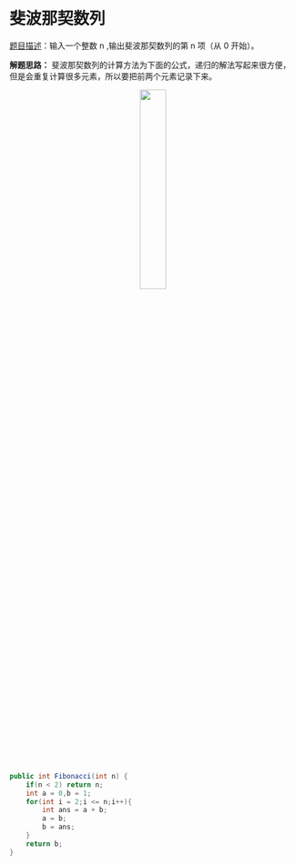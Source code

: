 # 斐波那契数列

[题目描述](https://www.nowcoder.com/practice/c6c7742f5ba7442aada113136ddea0c3?tpId=13&tqId=11160&tPage=1&rp=1&ru=%2Fta%2Fcoding-interviews&qru=%2Fta%2Fcoding-interviews%2Fquestion-ranking)：输入一个整数 n ,输出斐波那契数列的第 n 项（从 0 开始）。

**解题思路：** 斐波那契数列的计算方法为下面的公式，递归的解法写起来很方便，但是会重复计算很多元素，所以要把前两个元素记录下来。
<div align="center">  <img src="https://github.com/str818/Java-Learning/blob/master/%E7%AE%97%E6%B3%95/pic/Fibonacci.gif" width="30%"/> </div><br>

```java
public int Fibonacci(int n) {
    if(n < 2) return n;
    int a = 0,b = 1;
    for(int i = 2;i <= n;i++){
        int ans = a + b;
        a = b;
        b = ans;
    }
    return b;
}
```
